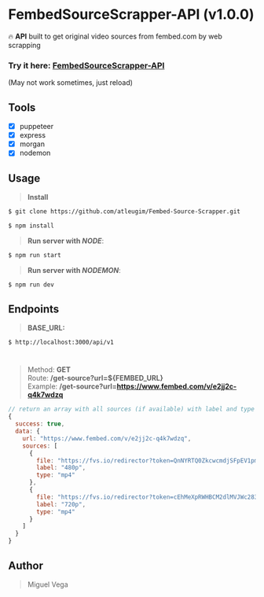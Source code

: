 # FembedSourceScrapper-API (v1.0.0)

:fire: **API** built to get original video sources from fembed.com by web scrapping

### Try it here: **[FembedSourceScrapper-API](https://fembed-source-scrapper.herokuapp.com/api/v1)**
(May not work sometimes, just  reload)

## **Tools**

- [x] puppeteer
- [x] express
- [x] morgan
- [x] nodemon

## **Usage**

> **Install**
```bash
$ git clone https://github.com/atleugim/Fembed-Source-Scrapper.git

$ npm install
```

> **Run server with _NODE_**:

```bash
$ npm run start
```

> **Run server with _NODEMON_**:

```bash
$ npm run dev
```

## **Endpoints**

> **BASE_URL:**

```bash
$ http://localhost:3000/api/v1
```

#

> Method: **GET** \
> Route: **/get-source?url=${FEMBED_URL}** \
> Example: **/get-source?url=https://www.fembed.com/v/e2jj2c-q4k7wdzq**

```js
// return an array with all sources (if available) with label and type
{
  success: true,
  data: {
    url: "https://www.fembed.com/v/e2jj2c-q4k7wdzq",
    sources: [
      {
        file: "https://fvs.io/redirector?token=QnNYRTQ0ZkcwcmdjSFpEV1pma2lKTHgrMjVBMWlIYzN1M0Q2My9LWUZwWWNhUkFVd1c5YkxsSU1ETHE3UnNDTzQ4ZDlkL1RCa202N3Z1YThXTjU1Wis1YUkxenNhVlF6ekQvUjVJYVI3SUdvR1NMcGd6aFhadjJGM2o2bHRINHI0RlBNRnJZaDE2b2NlL2dpSlBRSGF0OVRqa0phNjYzOG9nPT06aVhHb2RCRlhlN3dNbHNBdVJTWDlqdz09",
        label: "480p",
        type: "mp4"
      },
      {
        file: "https://fvs.io/redirector?token=cEhMeXpRWHBCM2dlMVJWc283ejE4ejcxeVp0RlEzSndWWDdNOHpoNXBRSXhzTWNDelNtMHRJWjR4ODM5YlZEd2FNdi9LM0RrRVJNUEFlK2lDV1Brckg3dzJONEJ1MVdSazJwV1VXNlNsYjY5SWtBUHBYWWlmTThEczVTQ1JxY2UxbEFrUnVudVRvTURLZWZHU0RjcEhzclRUUVZ2cm9tcFh3PT06YU4xQnhwaUVWUm4zWlpDTEZBMlY5UT09",
        label: "720p",
        type: "mp4"
      }
    ]
  }
}
```

## **Author**

> Miguel Vega